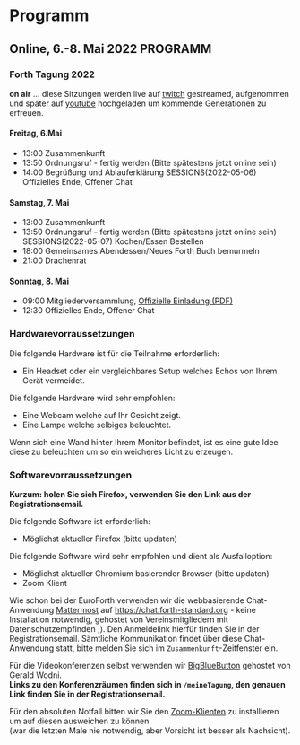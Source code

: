 # Programm

## Online, 6.-8. Mai 2022 PROGRAMM


### Forth Tagung 2022
**on air** ... diese Sitzungen werden live auf [twitch](https://www.twitch.tv/4ther) gestreamed, aufgenommen und später auf [youtube](https://www.youtube.com/channel/UC_mpkwOO_1ILd66GUTNVPQg) hochgeladen um kommende Generationen zu erfreuen.

#### Freitag, 6.Mai
- 13:00 Zusammenkunft
- 13:50 Ordnungsruf - fertig werden (Bitte spätestens jetzt online sein)
- 14:00 Begrüßung und Ablauferklärung
SESSIONS(2022-05-06)  Offizielles Ende, Offener Chat

#### Samstag, 7. Mai
- 13:00 Zusammenkunft
- 13:50 Ordnungsruf - fertig werden (Bitte spätestens jetzt online sein)
SESSIONS(2022-05-07) Kochen/Essen Bestellen
- 18:00 Gemeinsames Abendessen/Neues Forth Buch bemurmeln
- 21:00 Drachenrat

#### Sonntag, 8. Mai
- 09:00 Mitgliederversammlung, [Offizielle Einladung (PDF)](/files/2022/FG-Mitgliederversammlung-2022-05-08.pdf)
- 12:30 Offizielles Ende, Offener Chat


### Hardwarevorraussetzungen
Die folgende Hardware ist für die Teilnahme erforderlich:
- Ein Headset oder ein vergleichbares Setup welches Echos von Ihrem Gerät vermeidet.

Die folgende Hardware wird sehr empfohlen:
- Eine Webcam welche auf Ihr Gesicht zeigt.
- Eine Lampe welche selbiges beleuchtet.

Wenn sich eine Wand hinter Ihrem Monitor befindet, ist es eine gute Idee diese zu beleuchten um so ein weicheres Licht zu erzeugen. 

### Softwarevorraussetzungen

__Kurzum: holen Sie sich Firefox, verwenden Sie den Link aus der Registrationsemail.__

Die folgende Software ist erforderlich:
- Möglichst aktueller Firefox (bitte updaten)

Die folgende Software wird sehr empfohlen und dient als Ausfalloption:
- Möglichst aktueller Chromium basierender Browser (bitte updaten)
- Zoom Klient

Wie schon bei der EuroForth verwenden wir die webbasierende Chat-Anwendung [Mattermost](https://mattermost.com/) auf https://chat.forth-standard.org - keine Installation notwendig, gehostet von Vereinsmitgliedern mit Datenschutzempfinden ;).
Den Anmeldelink hierfür finden Sie in der Registrationsemail.
Sämtliche Kommunikation findet über diese Chat-Anwendung statt, bitte melden Sie sich im `Zusammenkunft`-Zeitfenster ein.

Für die Videokonferenzen selbst verwenden wir [BigBlueButton](https://bigbluebutton.org/) gehostet von Gerald Wodni.  
__Links zu den Konferenzräumen finden sich in `/meineTagung`, den genauen Link finden Sie in der Registrationsemail.__

Für den absoluten Notfall bitten wir Sie den [Zoom-Klienten](https://zoom.us/)
zu installieren um auf diesen ausweichen zu können  
(war die letzten Male nie notwendig, aber Vorsicht ist besser als Nachsicht).



